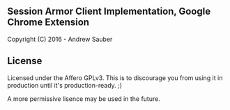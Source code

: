 ## Session Armor Client Implementation, Google Chrome Extension

Copyright (C) 2016 - Andrew Sauber

## License

Licensed under the Affero GPLv3. This is to discourage you from using it in production until it's production-ready. ;)

A more permissive lisence may be used in the future.
